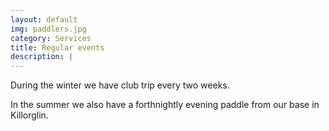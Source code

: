 ```yaml
---
layout: default
img: paddlers.jpg
category: Services
title: Regular events
description: |
---
```

<p>During the winter we have club trip every two weeks.</p> 
<p>In the summer we also have a forthnightly evening paddle from our base in Killorglin.</p> 